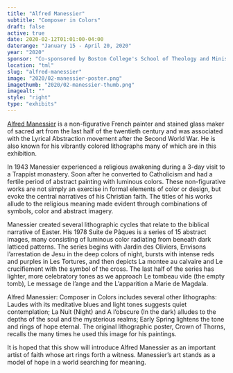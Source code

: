 ```yaml
---
title: "Alfred Manessier"
subtitle: "Composer in Colors"
draft: false
active: true
date: 2020-02-12T01:01:00-04:00
daterange: "January 15 - April 20, 2020"
year: "2020"
sponsor: "Co-sponsored by Boston College's School of Theology and Ministry (STM) and the Boston College Libraries"
location: "tml"
slug: "alfred-manessier"
image: "2020/02-manessier-poster.png"
imagethumb: "2020/02-manessier-thumb.png"
imagealt: ""
style: "right"
type: "exhibits"
---
```


<a href="http://bowdencollections.com/manessier.html" target="_blank">Alfred Manessier</a> is a non-figurative French painter and stained glass maker of sacred art from the last half of the twentieth century and was associated with the Lyrical Abstraction movement after the Second World War. He is also known for his vibrantly colored lithographs many of which are in this exhibition.

In 1943 Manessier experienced a religious awakening during a 3-day visit to a Trappist monastery. Soon after he converted to Catholicism and had a fertile period of abstract painting with luminous colors. These non-figurative works are not simply an exercise in formal elements of color or design, but evoke the central narratives of his Christian faith. The titles of his works allude to the religious meaning made evident through combinations of symbols, color and abstract imagery.

Manessier created several lithographic cycles that relate to the biblical narrative of Easter. His 1978 Suite de Pâques is a series of 15 abstract images, many consisting of luminous color radiating from beneath dark latticed patterns. The series begins with Jardin des Oliviers, Envisons l’arrestation de Jesu in the deep colors of night, bursts with intense reds and purples in Les Tortures, and then depicts La montee au calvaire and Le crucifiement with the symbol of the cross. The last half of the series has lighter, more celebratory tones as we approach Le tombeau vide (the empty tomb), Le message de l’ange and the L’apparition a Marie de Magdala.


Alfred Manessier: Composer in Colors includes several other lithographs: Laudes with its meditative blues and light tones suggests quiet contemplation; La Nuit (Night) and A l’obscure (In the dark) alludes to the depths of the soul and the mysterious realms; Early Spring lightens the tone and rings of hope eternal. The original lithographic poster, Crown of Thorns, recalls the many times he used this image for his paintings.

It is hoped that this show will introduce Alfred Manessier as an important artist of faith whose art rings forth a witness. Manessier’s art stands as a model of hope in a world searching for meaning.
